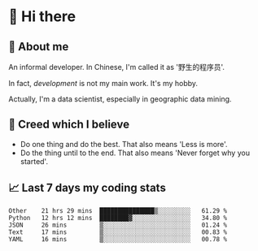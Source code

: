 # 👋 Hi there

## :speech_balloon: About me

An informal developer. In Chinese, I'm called it as '野生的程序员'.

In fact, _development_ is not my main work. It's my hobby.

Actually, I'm a data scientist, especially in geographic data mining.

## :see_no_evil: Creed which I believe

- Do one thing and do the best. That also means 'Less is more'.
- Do the thing until to the end. That also means 'Never forget why you started'.

## :chart_with_upwards_trend: Last 7 days my coding stats

<!--START_SECTION:waka-->
```text
Other    21 hrs 29 mins  ███████████████▒░░░░░░░░░   61.29 % 
Python   12 hrs 12 mins  ████████▓░░░░░░░░░░░░░░░░   34.80 % 
JSON     26 mins         ▒░░░░░░░░░░░░░░░░░░░░░░░░   01.24 % 
Text     17 mins         ▒░░░░░░░░░░░░░░░░░░░░░░░░   00.83 % 
YAML     16 mins         ▒░░░░░░░░░░░░░░░░░░░░░░░░   00.78 % 
```
<!--END_SECTION:waka-->
